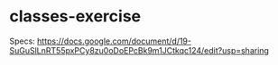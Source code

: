 # classes-exercise

Specs: https://docs.google.com/document/d/19-SuGuSlLnRT55pxPCy8zu0oDoEPcBk9m1JCtkqc124/edit?usp=sharing

